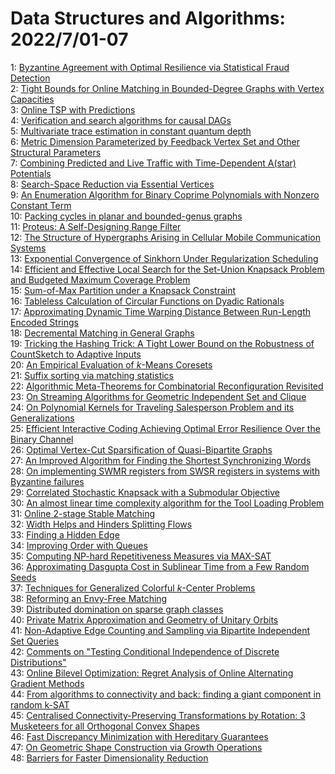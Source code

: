 # Data Structures and Algorithms: 2022/7/01-07  
1: [Byzantine Agreement with Optimal Resilience via Statistical Fraud  Detection](https://doi.org/10.48550/arXiv.2206.15335)  
2: [Tight Bounds for Online Matching in Bounded-Degree Graphs with Vertex  Capacities](https://doi.org/10.48550/arXiv.2206.15336)  
3: [Online TSP with Predictions](https://doi.org/10.48550/arXiv.2206.15364)  
4: [Verification and search algorithms for causal DAGs](https://doi.org/10.48550/arXiv.2206.15374)  
5: [Multivariate trace estimation in constant quantum depth](https://doi.org/10.48550/arXiv.2206.15405)  
6: [Metric Dimension Parameterized by Feedback Vertex Set and Other  Structural Parameters](https://doi.org/10.48550/arXiv.2206.15424)  
7: [Combining Predicted and Live Traffic with Time-Dependent A(star) Potentials](https://doi.org/10.48550/arXiv.2207.00381)  
8: [Search-Space Reduction via Essential Vertices](https://doi.org/10.48550/arXiv.2207.00386)  
9: [An Enumeration Algorithm for Binary Coprime Polynomials with Nonzero  Constant Term](https://doi.org/10.48550/arXiv.2207.00406)  
10: [Packing cycles in planar and bounded-genus graphs](https://doi.org/10.48550/arXiv.2207.00450)  
11: [Proteus: A Self-Designing Range Filter](https://doi.org/10.48550/arXiv.2207.01503)  
12: [The Structure of Hypergraphs Arising in Cellular Mobile Communication  Systems](https://doi.org/10.48550/arXiv.2207.00515)  
13: [Exponential Convergence of Sinkhorn Under Regularization Scheduling](https://doi.org/10.48550/arXiv.2207.00736)  
14: [Efficient and Effective Local Search for the Set-Union Knapsack Problem  and Budgeted Maximum Coverage Problem](https://doi.org/10.48550/arXiv.2207.00749)  
15: [Sum-of-Max Partition under a Knapsack Constraint](https://doi.org/10.48550/arXiv.2207.00768)  
16: [Tableless Calculation of Circular Functions on Dyadic Rationals](https://doi.org/10.48550/arXiv.2207.00849)  
17: [Approximating Dynamic Time Warping Distance Between Run-Length Encoded  Strings](https://doi.org/10.48550/arXiv.2207.00915)  
18: [Decremental Matching in General Graphs](https://doi.org/10.48550/arXiv.2207.00927)  
19: [Tricking the Hashing Trick: A Tight Lower Bound on the Robustness of  CountSketch to Adaptive Inputs](https://doi.org/10.48550/arXiv.2207.00956)  
20: [An Empirical Evaluation of $k$-Means Coresets](https://doi.org/10.48550/arXiv.2207.00966)  
21: [Suffix sorting via matching statistics](https://doi.org/10.48550/arXiv.2207.00972)  
22: [Algorithmic Meta-Theorems for Combinatorial Reconfiguration Revisited](https://doi.org/10.48550/arXiv.2207.01024)  
23: [On Streaming Algorithms for Geometric Independent Set and Clique](https://doi.org/10.48550/arXiv.2207.01108)  
24: [On Polynomial Kernels for Traveling Salesperson Problem and its  Generalizations](https://doi.org/10.48550/arXiv.2207.01109)  
25: [Efficient Interactive Coding Achieving Optimal Error Resilience Over the  Binary Channel](https://doi.org/10.48550/arXiv.2207.01144)  
26: [Optimal Vertex-Cut Sparsification of Quasi-Bipartite Graphs](https://doi.org/10.48550/arXiv.2207.01459)  
27: [An Improved Algorithm for Finding the Shortest Synchronizing Words](https://doi.org/10.48550/arXiv.2207.05495)  
28: [On implementing SWMR registers from SWSR registers in systems with  Byzantine failures](https://doi.org/10.48550/arXiv.2207.01470)  
29: [Correlated Stochastic Knapsack with a Submodular Objective](https://doi.org/10.48550/arXiv.2207.01551)  
30: [An almost linear time complexity algorithm for the Tool Loading Problem](https://doi.org/10.48550/arXiv.2207.02004)  
31: [Online 2-stage Stable Matching](https://doi.org/10.48550/arXiv.2207.02057)  
32: [Width Helps and Hinders Splitting Flows](https://doi.org/10.48550/arXiv.2207.02136)  
33: [Finding a Hidden Edge](https://doi.org/10.48550/arXiv.2207.02344)  
34: [Improving Order with Queues](https://doi.org/10.48550/arXiv.2207.02476)  
35: [Computing NP-hard Repetitiveness Measures via MAX-SAT](https://doi.org/10.48550/arXiv.2207.02571)  
36: [Approximating Dasgupta Cost in Sublinear Time from a Few Random Seeds](https://doi.org/10.48550/arXiv.2207.02581)  
37: [Techniques for Generalized Colorful $k$-Center Problems](https://doi.org/10.48550/arXiv.2207.02609)  
38: [Reforming an Envy-Free Matching](https://doi.org/10.48550/arXiv.2207.02641)  
39: [Distributed domination on sparse graph classes](https://doi.org/10.48550/arXiv.2207.02669)  
40: [Private Matrix Approximation and Geometry of Unitary Orbits](https://doi.org/10.48550/arXiv.2207.02794)  
41: [Non-Adaptive Edge Counting and Sampling via Bipartite Independent Set  Queries](https://doi.org/10.48550/arXiv.2207.02817)  
42: [Comments on "Testing Conditional Independence of Discrete Distributions"](https://doi.org/10.48550/arXiv.2207.02819)  
43: [Online Bilevel Optimization: Regret Analysis of Online Alternating  Gradient Methods](https://doi.org/10.48550/arXiv.2207.02829)  
44: [From algorithms to connectivity and back: finding a giant component in  random k-SAT](https://doi.org/10.48550/arXiv.2207.02841)  
45: [Centralised Connectivity-Preserving Transformations by Rotation: 3  Musketeers for all Orthogonal Convex Shapes](https://doi.org/10.48550/arXiv.2207.03062)  
46: [Fast Discrepancy Minimization with Hereditary Guarantees](https://doi.org/10.48550/arXiv.2207.03268)  
47: [On Geometric Shape Construction via Growth Operations](https://doi.org/10.48550/arXiv.2207.03275)  
48: [Barriers for Faster Dimensionality Reduction](https://doi.org/10.48550/arXiv.2207.03304)  